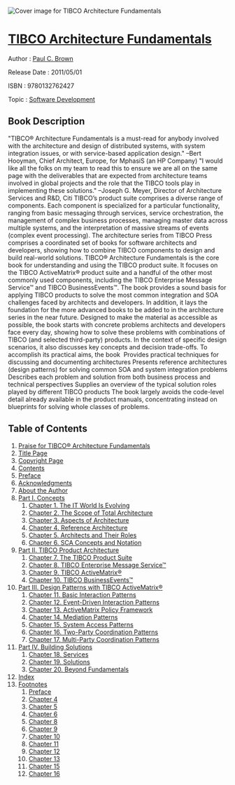 ![Cover image for TIBCO Architecture Fundamentals](https://imgdetail.ebookreading.net/cover/cover/software_development/EB9780132762427.jpg)

[TIBCO Architecture Fundamentals](https://ebookreading.net/view/book/TIBCO+Architecture+Fundamentals-EB9780132762427_1.html "TIBCO Architecture Fundamentals")
====================================================================================================================

Author : [Paul C. Brown](https://ebookreading.net/search/author/Paul+C.+Brown)

Release Date : 2011/05/01

ISBN : 9780132762427

Topic : [Software Development](https://ebookreading.net/search/category/software-development)

Book Description
-----------------

 "TIBCO® Architecture Fundamentals is a must-read for anybody involved with the architecture and design of distributed systems, with system integration issues, or with service-based application design." –Bert Hooyman, Chief Architect, Europe, for MphasiS (an HP Company)  "I would like all the folks on my team to read this to ensure we are all on the same page with the deliverables that are expected from architecture teams involved in global projects and the role that the TIBCO tools play in implementing these solutions." –Joseph G. Meyer, Director of Architecture Services and R&amp;D, Citi 
TIBCO’s product suite comprises a diverse range of components. Each component is specialized for a particular functionality, ranging from basic messaging through services, service orchestration, the management of complex business processes, managing master data across multiple systems, and the interpretation of massive streams of events (complex event processing).
The architecture series from TIBCO Press comprises a coordinated set of books for software architects and developers, showing how to combine TIBCO components to design and build real-world solutions.
TIBCO® Architecture Fundamentals is the core book for understanding and using the TIBCO product suite. It focuses on the TIBCO ActiveMatrix® product suite and a handful of the other most commonly used components, including the TIBCO Enterprise Message Service™ and TIBCO BusinessEvents™. The book provides a sound basis for applying TIBCO products to solve the most common integration and SOA challenges faced by architects and developers. In addition, it lays the foundation for the more advanced books to be added to in the architecture series in the near future.
Designed to make the material as accessible as possible, the book starts with concrete problems architects and developers face every day, showing how to solve these problems with combinations of TIBCO (and selected third-party) products. In the context of specific design scenarios, it also discusses key concepts and decision trade-offs. To accomplish its practical aims, the book 
 Provides practical techniques for discussing and documenting architectures 
 Presents reference architectures (design patterns) for solving common SOA and system integration problems 
 Describes each problem and solution from both business process and technical perspectives 
 Supplies an overview of the typical solution roles played by different TIBCO products 
The book largely avoids the code-level detail already available in the product manuals, concentrating instead on blueprints for solving whole classes of problems.
              
Table of Contents
-----------------

1. [Praise for TIBCO® Architecture Fundamentals](https://ebookreading.net/view/book/TIBCO+Architecture+Fundamentals-EB9780132762427_2.html)
1. [Title Page](https://ebookreading.net/view/book/TIBCO+Architecture+Fundamentals-EB9780132762427_3.html)
1. [Copyright Page](https://ebookreading.net/view/book/TIBCO+Architecture+Fundamentals-EB9780132762427_4.html)
1. [Contents](https://ebookreading.net/view/book/TIBCO+Architecture+Fundamentals-EB9780132762427_6.html)
1. [Preface](https://ebookreading.net/view/book/TIBCO+Architecture+Fundamentals-EB9780132762427_7.html)
1. [Acknowledgments](https://ebookreading.net/view/book/TIBCO+Architecture+Fundamentals-EB9780132762427_8.html)
1. [About the Author](https://ebookreading.net/view/book/TIBCO+Architecture+Fundamentals-EB9780132762427_9.html)
1. [Part I. Concepts](https://ebookreading.net/view/book/TIBCO+Architecture+Fundamentals-EB9780132762427_10.html)
    1. [Chapter 1. The IT World Is Evolving](https://ebookreading.net/view/book/TIBCO+Architecture+Fundamentals-EB9780132762427_11.html)
    1. [Chapter 2. The Scope of Total Architecture](https://ebookreading.net/view/book/TIBCO+Architecture+Fundamentals-EB9780132762427_12.html)
    1. [Chapter 3. Aspects of Architecture](https://ebookreading.net/view/book/TIBCO+Architecture+Fundamentals-EB9780132762427_13.html)
    1. [Chapter 4. Reference Architecture](https://ebookreading.net/view/book/TIBCO+Architecture+Fundamentals-EB9780132762427_14.html)
    1. [Chapter 5. Architects and Their Roles](https://ebookreading.net/view/book/TIBCO+Architecture+Fundamentals-EB9780132762427_15.html)
    1. [Chapter 6. SCA Concepts and Notation](https://ebookreading.net/view/book/TIBCO+Architecture+Fundamentals-EB9780132762427_16.html)
1. [Part II. TIBCO Product Architecture](https://ebookreading.net/view/book/TIBCO+Architecture+Fundamentals-EB9780132762427_17.html)
    1. [Chapter 7. The TIBCO Product Suite](https://ebookreading.net/view/book/TIBCO+Architecture+Fundamentals-EB9780132762427_18.html)
    1. [Chapter 8. TIBCO Enterprise Message Service™](https://ebookreading.net/view/book/TIBCO+Architecture+Fundamentals-EB9780132762427_19.html)
    1. [Chapter 9. TIBCO ActiveMatrix®](https://ebookreading.net/view/book/TIBCO+Architecture+Fundamentals-EB9780132762427_20.html)
    1. [Chapter 10. TIBCO BusinessEvents™](https://ebookreading.net/view/book/TIBCO+Architecture+Fundamentals-EB9780132762427_21.html)
1. [Part III. Design Patterns with TIBCO ActiveMatrix®](https://ebookreading.net/view/book/TIBCO+Architecture+Fundamentals-EB9780132762427_22.html)
    1. [Chapter 11. Basic Interaction Patterns](https://ebookreading.net/view/book/TIBCO+Architecture+Fundamentals-EB9780132762427_23.html)
    1. [Chapter 12. Event-Driven Interaction Patterns](https://ebookreading.net/view/book/TIBCO+Architecture+Fundamentals-EB9780132762427_24.html)
    1. [Chapter 13. ActiveMatrix Policy Framework](https://ebookreading.net/view/book/TIBCO+Architecture+Fundamentals-EB9780132762427_25.html)
    1. [Chapter 14. Mediation Patterns](https://ebookreading.net/view/book/TIBCO+Architecture+Fundamentals-EB9780132762427_26.html)
    1. [Chapter 15. System Access Patterns](https://ebookreading.net/view/book/TIBCO+Architecture+Fundamentals-EB9780132762427_27.html)
    1. [Chapter 16. Two-Party Coordination Patterns](https://ebookreading.net/view/book/TIBCO+Architecture+Fundamentals-EB9780132762427_28.html)
    1. [Chapter 17. Multi-Party Coordination Patterns](https://ebookreading.net/view/book/TIBCO+Architecture+Fundamentals-EB9780132762427_29.html)
1. [Part IV. Building Solutions](https://ebookreading.net/view/book/TIBCO+Architecture+Fundamentals-EB9780132762427_30.html)
    1. [Chapter 18. Services](https://ebookreading.net/view/book/TIBCO+Architecture+Fundamentals-EB9780132762427_31.html)
    1. [Chapter 19. Solutions](https://ebookreading.net/view/book/TIBCO+Architecture+Fundamentals-EB9780132762427_32.html)
    1. [Chapter 20. Beyond Fundamentals](https://ebookreading.net/view/book/TIBCO+Architecture+Fundamentals-EB9780132762427_33.html)
1. [Index](https://ebookreading.net/view/book/TIBCO+Architecture+Fundamentals-EB9780132762427_34.html)
1. [Footnotes](https://ebookreading.net/view/book/TIBCO+Architecture+Fundamentals-EB9780132762427_35.html)
    1. [Preface](https://ebookreading.net/view/book/TIBCO+Architecture+Fundamentals-EB9780132762427_35.html#footpr02)
    1. [Chapter 4](https://ebookreading.net/view/book/TIBCO+Architecture+Fundamentals-EB9780132762427_35.html#foot04)
    1. [Chapter 5](https://ebookreading.net/view/book/TIBCO+Architecture+Fundamentals-EB9780132762427_35.html#foot05)
    1. [Chapter 6](https://ebookreading.net/view/book/TIBCO+Architecture+Fundamentals-EB9780132762427_35.html#foot06)
    1. [Chapter 8](https://ebookreading.net/view/book/TIBCO+Architecture+Fundamentals-EB9780132762427_35.html#foot08)
    1. [Chapter 9](https://ebookreading.net/view/book/TIBCO+Architecture+Fundamentals-EB9780132762427_35.html#foot09)
    1. [Chapter 10](https://ebookreading.net/view/book/TIBCO+Architecture+Fundamentals-EB9780132762427_35.html#foot10)
    1. [Chapter 11](https://ebookreading.net/view/book/TIBCO+Architecture+Fundamentals-EB9780132762427_35.html#foot11)
    1. [Chapter 12](https://ebookreading.net/view/book/TIBCO+Architecture+Fundamentals-EB9780132762427_35.html#foot12)
    1. [Chapter 13](https://ebookreading.net/view/book/TIBCO+Architecture+Fundamentals-EB9780132762427_35.html#foot13)
    1. [Chapter 15](https://ebookreading.net/view/book/TIBCO+Architecture+Fundamentals-EB9780132762427_35.html#foot15)
    1. [Chapter 16](https://ebookreading.net/view/book/TIBCO+Architecture+Fundamentals-EB9780132762427_35.html#foot16)
